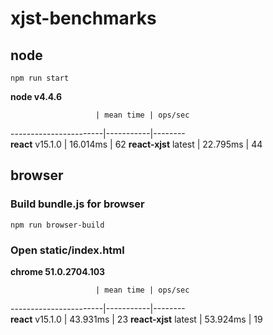 # xjst-benchmarks

## node

```
npm run start
```

__node v4.4.6__

                       | mean time | ops/sec
-----------------------|-----------|--------           
__react__      v15.1.0 | 16.014ms  | 62
__react-xjst__ latest  | 22.795ms  | 44

## browser

### Build bundle.js for browser

```
npm run browser-build
```

### Open static/index.html

__chrome 51.0.2704.103__

                       | mean time | ops/sec
-----------------------|-----------|--------           
__react__      v15.1.0 | 43.931ms  | 23
__react-xjst__ latest  | 53.924ms  | 19
